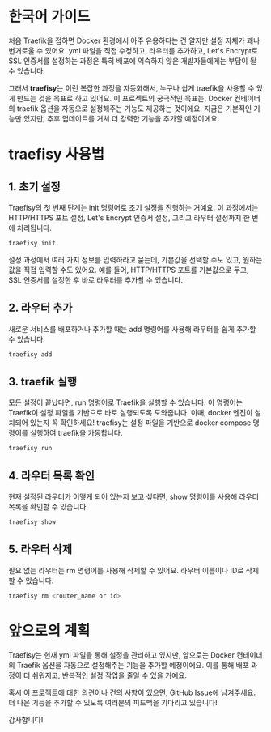 # 한국어 가이드

처음 Traefik을 접하면 Docker 환경에서 아주 유용하다는 건 알지만 설정 자체가 꽤나 번거로울 수 있어요. yml 파일을 직접 수정하고, 라우터를 추가하고, Let's Encrypt로 SSL 인증서를 설정하는 과정은 특히 배포에 익숙하지 않은 개발자들에게는 부담이 될 수 있습니다.

그래서 **traefisy**는 이런 복잡한 과정을 자동화해서, 누구나 쉽게 traefik을 사용할 수 있게 만드는 것을 목표로 하고 있어요. 이 프로젝트의 궁극적인 목표는, Docker 컨테이너의 traefik 옵션을 자동으로 설정해주는 기능도 제공하는 것이에요. 지금은 기본적인 기능만 있지만, 추후 업데이트를 거쳐 더 강력한 기능을 추가할 예정이에요.

# traefisy 사용법
## 1. 초기 설정
Traefisy의 첫 번째 단계는 init 명령어로 초기 설정을 진행하는 거예요. 이 과정에서는 HTTP/HTTPS 포트 설정, Let's Encrypt 인증서 설정, 그리고 라우터 설정까지 한 번에 처리됩니다.
```bash
traefisy init
```
설정 과정에서 여러 가지 정보를 입력하라고 묻는데, 기본값을 선택할 수도 있고, 원하는 값을 직접 입력할 수도 있어요. 예를 들어, HTTP/HTTPS 포트를 기본값으로 두고, SSL 인증서를 설정한 후 바로 라우터를 추가할 수 있습니다.

## 2. 라우터 추가
새로운 서비스를 배포하거나 추가할 때는 add 명령어를 사용해 라우터를 쉽게 추가할 수 있습니다.
```bash
traefisy add
```

## 3. traefik 실행
모든 설정이 끝났다면, run 명령어로 Traefik을 실행할 수 있습니다. 이 명령어는 Traefik이 설정 파일을 기반으로 바로 실행되도록 도와줍니다. 이때, docker 엔진이 설치되어 있는지 꼭 확인하세요! traefisy는 설정 파일을 기반으로 docker compose 명령어를 실행하여 traefik을 가동합니다.
```bash
traefisy run
```

## 4. 라우터 목록 확인
현재 설정된 라우터가 어떻게 되어 있는지 보고 싶다면, show 명령어를 사용해 라우터 목록을 확인할 수 있습니다.
```bash
traefisy show
```

## 5. 라우터 삭제
필요 없는 라우터는 rm 명령어를 사용해 삭제할 수 있어요. 라우터 이름이나 ID로 삭제할 수 있습니다.
```bash
traefisy rm <router_name or id>
```

# 앞으로의 계획
Traefisy는 현재 yml 파일을 통해 설정을 관리하고 있지만, 앞으로는 Docker 컨테이너의 Traefik 옵션을 자동으로 설정해주는 기능을 추가할 예정이에요. 이를 통해 배포 과정이 더 쉬워지고, 반복적인 설정 작업을 줄일 수 있을 거예요.

혹시 이 프로젝트에 대한 의견이나 건의 사항이 있으면, GitHub Issue에 남겨주세요. 더 나은 기능을 추가할 수 있도록 여러분의 피드백을 기다리고 있습니다!

감사합니다!

